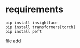 # requirements

```shell
pip install insightface
pip install transformers[torch]
pip install peft
```

file add
